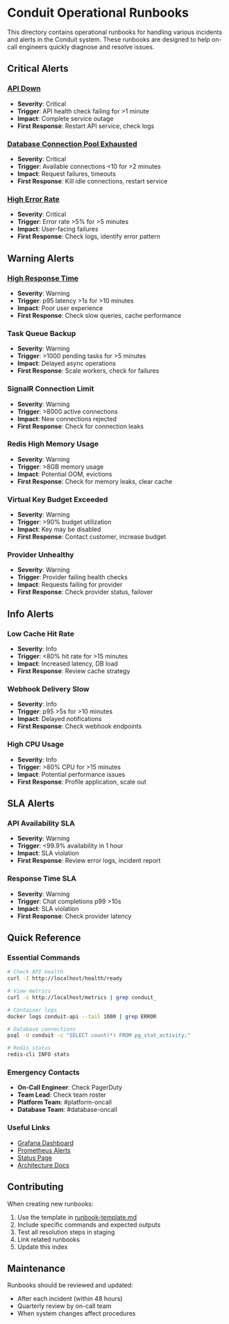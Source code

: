 # Conduit Operational Runbooks

This directory contains operational runbooks for handling various incidents and alerts in the Conduit system. These runbooks are designed to help on-call engineers quickly diagnose and resolve issues.

## Critical Alerts

### [API Down](./api-down.md)
- **Severity**: Critical
- **Trigger**: API health check failing for >1 minute
- **Impact**: Complete service outage
- **First Response**: Restart API service, check logs

### [Database Connection Pool Exhausted](./db-connection-pool.md)
- **Severity**: Critical  
- **Trigger**: Available connections <10 for >2 minutes
- **Impact**: Request failures, timeouts
- **First Response**: Kill idle connections, restart service

### [High Error Rate](./high-error-rate.md)
- **Severity**: Critical
- **Trigger**: Error rate >5% for >5 minutes
- **Impact**: User-facing failures
- **First Response**: Check logs, identify error pattern

## Warning Alerts

### [High Response Time](./high-response-time.md)
- **Severity**: Warning
- **Trigger**: p95 latency >1s for >10 minutes
- **Impact**: Poor user experience
- **First Response**: Check slow queries, cache performance

### Task Queue Backup
- **Severity**: Warning
- **Trigger**: >1000 pending tasks for >5 minutes
- **Impact**: Delayed async operations
- **First Response**: Scale workers, check for failures

### SignalR Connection Limit
- **Severity**: Warning
- **Trigger**: >8000 active connections
- **Impact**: New connections rejected
- **First Response**: Check for connection leaks

### Redis High Memory Usage
- **Severity**: Warning
- **Trigger**: >8GB memory usage
- **Impact**: Potential OOM, evictions
- **First Response**: Check for memory leaks, clear cache

### Virtual Key Budget Exceeded
- **Severity**: Warning
- **Trigger**: >90% budget utilization
- **Impact**: Key may be disabled
- **First Response**: Contact customer, increase budget

### Provider Unhealthy
- **Severity**: Warning
- **Trigger**: Provider failing health checks
- **Impact**: Requests failing for provider
- **First Response**: Check provider status, failover

## Info Alerts

### Low Cache Hit Rate
- **Severity**: Info
- **Trigger**: <80% hit rate for >15 minutes
- **Impact**: Increased latency, DB load
- **First Response**: Review cache strategy

### Webhook Delivery Slow
- **Severity**: Info
- **Trigger**: p95 >5s for >10 minutes
- **Impact**: Delayed notifications
- **First Response**: Check webhook endpoints

### High CPU Usage
- **Severity**: Info
- **Trigger**: >80% CPU for >15 minutes
- **Impact**: Potential performance issues
- **First Response**: Profile application, scale out

## SLA Alerts

### API Availability SLA
- **Severity**: Warning
- **Trigger**: <99.9% availability in 1 hour
- **Impact**: SLA violation
- **First Response**: Review error logs, incident report

### Response Time SLA
- **Severity**: Warning
- **Trigger**: Chat completions p99 >10s
- **Impact**: SLA violation
- **First Response**: Check provider latency

## Quick Reference

### Essential Commands
```bash
# Check API health
curl -I http://localhost/health/ready

# View metrics
curl -s http://localhost/metrics | grep conduit_

# Container logs
docker logs conduit-api --tail 1000 | grep ERROR

# Database connections
psql -U conduit -c "SELECT count(*) FROM pg_stat_activity;"

# Redis status
redis-cli INFO stats
```

### Emergency Contacts
- **On-Call Engineer**: Check PagerDuty
- **Team Lead**: Check team roster
- **Platform Team**: #platform-oncall
- **Database Team**: #database-oncall

### Useful Links
- [Grafana Dashboard](https://grafana.conduit.im/d/conduit-system-overview)
- [Prometheus Alerts](https://prometheus.conduit.im/alerts)
- [Status Page](https://status.conduit.im)
- [Architecture Docs](../architecture/)

## Contributing

When creating new runbooks:
1. Use the template in [runbook-template.md](./runbook-template.md)
2. Include specific commands and expected outputs
3. Test all resolution steps in staging
4. Link related runbooks
5. Update this index

## Maintenance

Runbooks should be reviewed and updated:
- After each incident (within 48 hours)
- Quarterly review by on-call team
- When system changes affect procedures